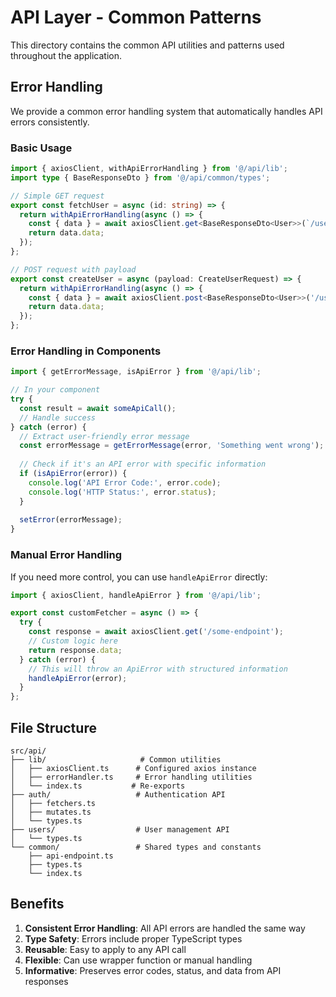 # API Layer - Common Patterns

This directory contains the common API utilities and patterns used throughout the application.

## Error Handling

We provide a common error handling system that automatically handles API errors consistently.

### Basic Usage

```typescript
import { axiosClient, withApiErrorHandling } from '@/api/lib';
import type { BaseResponseDto } from '@/api/common/types';

// Simple GET request
export const fetchUser = async (id: string) => {
  return withApiErrorHandling(async () => {
    const { data } = await axiosClient.get<BaseResponseDto<User>>(`/users/${id}`);
    return data.data;
  });
};

// POST request with payload
export const createUser = async (payload: CreateUserRequest) => {
  return withApiErrorHandling(async () => {
    const { data } = await axiosClient.post<BaseResponseDto<User>>('/users', payload);
    return data.data;
  });
};
```

### Error Handling in Components

```typescript
import { getErrorMessage, isApiError } from '@/api/lib';

// In your component
try {
  const result = await someApiCall();
  // Handle success
} catch (error) {
  // Extract user-friendly error message
  const errorMessage = getErrorMessage(error, 'Something went wrong');
  
  // Check if it's an API error with specific information
  if (isApiError(error)) {
    console.log('API Error Code:', error.code);
    console.log('HTTP Status:', error.status);
  }
  
  setError(errorMessage);
}
```

### Manual Error Handling

If you need more control, you can use `handleApiError` directly:

```typescript
import { axiosClient, handleApiError } from '@/api/lib';

export const customFetcher = async () => {
  try {
    const response = await axiosClient.get('/some-endpoint');
    // Custom logic here
    return response.data;
  } catch (error) {
    // This will throw an ApiError with structured information
    handleApiError(error);
  }
};
```

## File Structure

```
src/api/
├── lib/                     # Common utilities
│   ├── axiosClient.ts      # Configured axios instance
│   ├── errorHandler.ts     # Error handling utilities
│   └── index.ts           # Re-exports
├── auth/                   # Authentication API
│   ├── fetchers.ts
│   ├── mutates.ts
│   └── types.ts
├── users/                  # User management API
│   └── types.ts
└── common/                 # Shared types and constants
    ├── api-endpoint.ts
    ├── types.ts
    └── index.ts
```

## Benefits

1. **Consistent Error Handling**: All API errors are handled the same way
2. **Type Safety**: Errors include proper TypeScript types
3. **Reusable**: Easy to apply to any API call
4. **Flexible**: Can use wrapper function or manual handling
5. **Informative**: Preserves error codes, status, and data from API responses